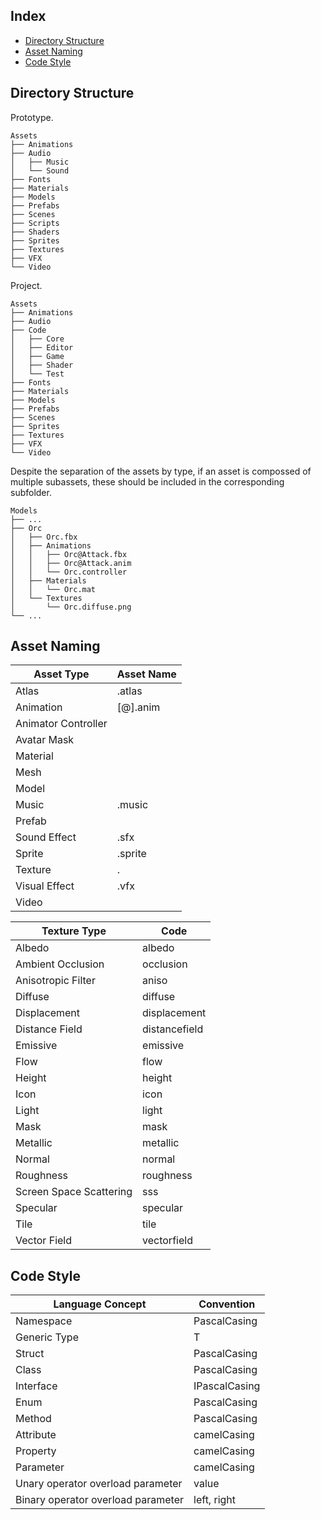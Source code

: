 ## Index

* [Directory Structure](#directory-structure)
* [Asset Naming](#asset-naming)
* [Code Style](#code-style)

## Directory Structure

Prototype.
```
Assets
├── Animations
├── Audio
│   ├── Music
│   └── Sound
├── Fonts
├── Materials
├── Models
├── Prefabs
├── Scenes
├── Scripts
├── Shaders
├── Sprites
├── Textures
├── VFX
└── Video
```

Project.
```
Assets
├── Animations
├── Audio
├── Code
│   ├── Core
│   ├── Editor
│   ├── Game
│   ├── Shader
│   └── Test
├── Fonts
├── Materials
├── Models
├── Prefabs
├── Scenes
├── Sprites
├── Textures
├── VFX
└── Video
```

Despite the separation of the assets by type, if an asset is compossed of multiple subassets, these should be included in the corresponding subfolder.
```
Models
├── ...
├── Orc
│   ├── Orc.fbx
│   ├── Animations
│   │   ├── Orc@Attack.fbx
│   │   ├── Orc@Attack.anim
│   │   └── Orc.controller
│   ├── Materials
│   │   └── Orc.mat
│   └── Textures
│       └── Orc.diffuse.png
└── ...
```

## Asset Naming

| Asset Type | Asset Name |
| - | - |
| Atlas | <Name>.atlas |
| Animation | [<ModelName>@]<Name>.anim |
| Animator Controller | <Name> |
| Avatar Mask | <Name> |
| Material | <Name> |
| Mesh | <Name> |
| Model | <Name> |
| Music | <Name>.music |
| Prefab | <Name> |
| Sound Effect | <Name>.sfx |
| Sprite | <Name>.sprite |
| Texture | <Name>.<TextureType> |
| Visual Effect | <Name>.vfx |
| Video | <Name> |

| Texture Type | Code |
| - | - |
| Albedo | albedo |
| Ambient Occlusion | occlusion |
| Anisotropic Filter | aniso |
| Diffuse | diffuse |
| Displacement | displacement |
| Distance Field | distancefield |
| Emissive | emissive |
| Flow | flow |
| Height | height |
| Icon | icon |
| Light | light |
| Mask | mask |
| Metallic | metallic |
| Normal | normal |
| Roughness | roughness |
| Screen Space Scattering | sss |
| Specular | specular |
| Tile | tile |
| Vector Field | vectorfield |

## Code Style

| Language Concept | Convention |
| - | - |
| Namespace | PascalCasing |
| Generic Type | T |
| Struct | PascalCasing |
| Class | PascalCasing |
| Interface | IPascalCasing |
| Enum | PascalCasing |
| Method | PascalCasing |
| Attribute | camelCasing |
| Property | camelCasing |
| Parameter | camelCasing |
| Unary operator overload parameter | value |
| Binary operator overload parameter | left, right |
